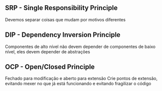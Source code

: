 ## SRP - Single Responsibility Principle

Devemos separar coisas que mudam por motivos diferentes

## DIP - Dependency Inversion Principle

Componentes de alto nível não devem depender de componentes de baixo nível, eles devem depender de abstrações

## OCP - Open/Closed Principle

Fechado para modificação e aberto para extensão
Crie pontos de extensão, evitando mexer no que já está funcionando e evitando fragilizar o código

